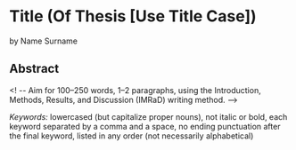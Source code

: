 # Title (Of Thesis [Use Title Case])

by Name Surname

## Abstract

<! -- Aim for 100–250 words, 1–2 paragraphs, using the Introduction, Methods, Results, and Discussion (IMRaD) writing method. -->

<!--Include 3–7 words or phrases as keywords. -->
<!-- Format: -->

*Keywords:* lowercased (but capitalize proper nouns), not italic or bold, each keyword separated by a comma and a
space, no ending punctuation after the final keyword, listed in any order (not necessarily alphabetical)
